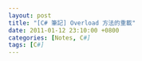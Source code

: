 ```yaml
---
layout: post
title: "[C# 筆記] Overload 方法的重載"
date: 2011-01-12 23:10:00 +0800
categories: [Notes, C#]
tags: [C#]
---
```

